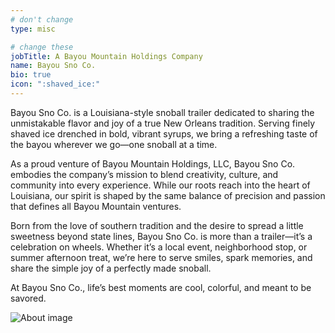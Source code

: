 ```yaml
---
# don't change
type: misc

# change these
jobTitle: A Bayou Mountain Holdings Company
name: Bayou Sno Co.
bio: true
icon: ":shaved_ice:"
---
```




Bayou Sno Co. is a Louisiana-style snoball trailer dedicated to sharing the unmistakable flavor and joy of a true New Orleans tradition. Serving finely shaved ice drenched in bold, vibrant syrups, we bring a refreshing taste of the bayou wherever we go—one snoball at a time.

As a proud venture of Bayou Mountain Holdings, LLC, Bayou Sno Co. embodies the company’s mission to blend creativity, culture, and community into every experience. While our roots reach into the heart of Louisiana, our spirit is shaped by the same balance of precision and passion that defines all Bayou Mountain ventures.

Born from the love of southern tradition and the desire to spread a little sweetness beyond state lines, Bayou Sno Co. is more than a trailer—it’s a celebration on wheels. Whether it’s a local event, neighborhood stop, or summer afternoon treat, we’re here to serve smiles, spark memories, and share the simple joy of a perfectly made snoball.

At Bayou Sno Co., life’s best moments are cool, colorful, and meant to be savored.

![About image](blog1/900.png)
